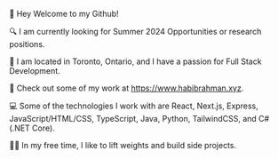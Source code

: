 👋 Hey Welcome to my Github!

🔍 I am currently looking for Summer 2024 Opportunities or research positions.

🌆 I am located in Toronto, Ontario, and I have a passion for Full Stack Development.

🔗 Check out some of my work at https://www.habibrahman.xyz.

💻 Some of the technologies I work with are React, Next.js, Express, JavaScript/HTML/CSS, TypeScript, Java, Python, TailwindCSS, and C# (.NET Core).

🏋️‍♂️ In my free time, I like to lift weights and build side projects.

